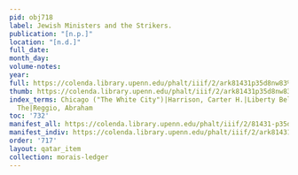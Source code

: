 ```yaml
---
pid: obj718
label: Jewish Ministers and the Strikers.
publication: "[n.p.]"
location: "[n.d.]"
full_date:
month_day:
volume-notes:
year:
full: https://colenda.library.upenn.edu/phalt/iiif/2/ark81431p35d8nw83%2FSHA256E-s8826717--79438e84d35c27f2f2af3c5630aeda6c4b562bbd112b4114e802d822d37f1583.jpeg/full/3500,/0/default.jpg
thumb: https://colenda.library.upenn.edu/phalt/iiif/2/ark81431p35d8nw83%2FSHA256E-s8826717--79438e84d35c27f2f2af3c5630aeda6c4b562bbd112b4114e802d822d37f1583.jpeg/full/!200,200/0/default.jpg
index_terms: Chicago ("The White City")|Harrison, Carter H.|Liberty Bell|Public Ledger,
  The|Reggio, Abraham
toc: '732'
manifest_all: https://colenda.library.upenn.edu/phalt/iiif/2/81431-p35d8nw83/manifest
manifest_indiv: https://colenda.library.upenn.edu/phalt/iiif/2/ark81431p35d8nw83%2FSHA256E-s8826717--79438e84d35c27f2f2af3c5630aeda6c4b562bbd112b4114e802d822d37f1583.jpeg
order: '717'
layout: qatar_item
collection: morais-ledger
---
```

